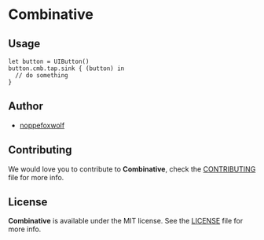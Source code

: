# Combinative

## Usage

```
let button = UIButton()
button.cmb.tap.sink { (button) in
  // do something
}
```

## Author

- [noppefoxwolf](http://twitter.com/noppefoxwolf)

## Contributing

We would love you to contribute to **Combinative**, check the [CONTRIBUTING](https://github.com/noppefoxwolf/Combinative/blob/master/CONTRIBUTING.md) file for more info.


## License

**Combinative** is available under the MIT license. See the [LICENSE](https://github.com/noppefoxwolf/Combinative/blob/master/LICENSE.md) file for more info.
